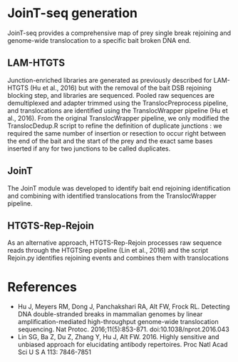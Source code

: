 # JoinT-seq generation
JoinT-seq provides a comprehensive map of prey single break rejoining and genome-wide translocation to a specific bait broken DNA end.
## LAM-HTGTS 
Junction-enriched libraries are generated as previously described for LAM-HTGTS (Hu et al., 2016) but with the removal of the bait DSB rejoining blocking step, and libraries are sequenced. Pooled raw sequences are demultiplexed and adapter trimmed using the TranslocPreprocess pipeline, and translocations are identified using the TranslocWrapper pipeline (Hu et al., 2016). From the original TranslocWrapper pipeline, we only modified the TranslocDedup.R script to refine the definition of duplicate junctions : we required the same number of insertion or resection to occur right between the end of the bait and the start of the prey and the exact same bases inserted if any for two junctions to be called duplicates.
## JoinT
The JoinT module was developed to identify bait end rejoining identification and combining with identified translocations from the TranslocWrapper pipeline.
## HTGTS-Rep-Rejoin
As an alternative approach, HTGTS-Rep-Rejoin processes raw sequence reads through the HTGTSrep pipeline (Lin et al., 2016) and the script Rejoin.py identifies rejoining events and combines them with translocations

# References
* Hu J, Meyers RM, Dong J, Panchakshari RA, Alt FW, Frock RL. Detecting DNA double-stranded breaks in mammalian genomes by linear amplification-mediated high-throughput genome-wide translocation sequencing. Nat Protoc. 2016;11(5):853-871. doi:10.1038/nprot.2016.043
* Lin SG, Ba Z, Du Z, Zhang Y, Hu J, Alt FW. 2016. Highly sensitive and unbiased approach for elucidating antibody repertoires. Proc Natl Acad Sci U S A 113: 7846-7851
